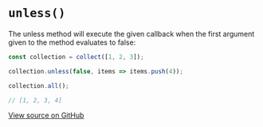 # `unless()`

The unless method will execute the given callback when the first argument given to the method evaluates to false:

```js
const collection = collect([1, 2, 3]);

collection.unless(false, items => items.push(4));

collection.all();

// [1, 2, 3, 4]
```




[View source on GitHub](https://github.com/ecrmnn/collect.js/blob/master/src/methods/unless.js)